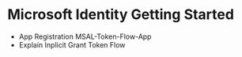# Microsoft Identity Getting Started

- App Registration MSAL-Token-Flow-App
- Explain Inplicit Grant Token Flow
